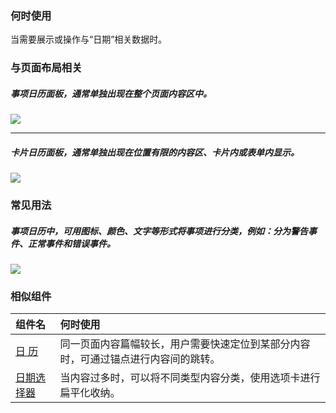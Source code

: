### 何时使用

当需要展示或操作与“日期”相关数据时。

### 与页面布局相关

##### 事项日历面板，通常单独出现在整个页面内容区中。

<img src="https://tdesign.gtimg.com/site/design/guide/calendar/calendar-1@2x.png" />

<hr />

##### 卡片日历面板，通常单独出现在位置有限的内容区、卡片内或表单内显示。

<img src="https://tdesign.gtimg.com/site/design/guide/calendar/calendar-2@2x.png" />

### 常见用法

##### 事项日历中，可用图标、颜色、文字等形式将事项进行分类，例如：分为警告事件、正常事件和错误事件。

<img src="https://tdesign.gtimg.com/site/design/guide/calendar/calendar-3@2x.png" />

### 相似组件

| 组件名                      | 何时使用                                                                           |
| :-------------------------- | :--------------------------------------------------------------------------------- |
| [日 历](./calendar)         | 同一页面内容篇幅较长，用户需要快速定位到某部分内容时，可通过锚点进行内容间的跳转。 |
| [日期选择器](./date-picker) | 当内容过多时，可以将不同类型内容分类，使用选项卡进行扁平化收纳。                   |
